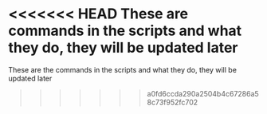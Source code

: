 <<<<<<< HEAD
These are commands in the scripts and what they do, they will be updated later
=======
These are the commands in the scripts and what they do, they will be updated later
>>>>>>> a0fd6ccda290a2504b4c67286a58c73f952fc702
